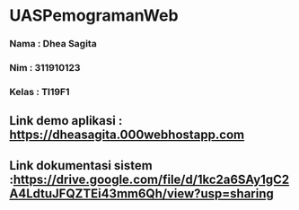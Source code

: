 # UASPemogramanWeb
### Nama : Dhea Sagita 
### Nim   : 311910123
### Kelas : TI19F1

## Link demo aplikasi : https://dheasagita.000webhostapp.com
## Link dokumentasi sistem :https://drive.google.com/file/d/1kc2a6SAy1gC2A4LdtuJFQZTEi43mm6Qh/view?usp=sharing


